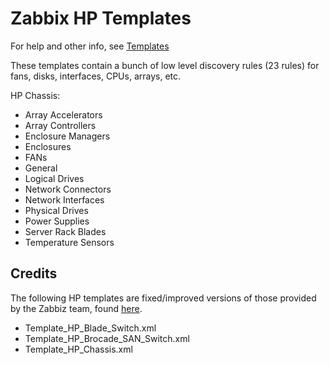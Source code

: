 # Zabbix HP Templates
For help and other info, see [Templates](../)

These templates contain a bunch of low level discovery rules (23 rules) for fans, disks, interfaces, CPUs, arrays, etc.

HP Chassis:
* Array Accelerators
* Array Controllers
* Enclosure Managers
* Enclosures
* FANs
* General
* Logical Drives
* Network Connectors
* Network Interfaces
* Physical Drives
* Power Supplies
* Server Rack Blades
* Temperature Sensors

## Credits
The following HP templates are fixed/improved versions of those provided by the Zabbiz team, found [here](https://share.zabbix.com/network_devices/cat-hp/template-hp-chassis-brocade-blade).
* Template_HP_Blade_Switch.xml
* Template_HP_Brocade_SAN_Switch.xml
* Template_HP_Chassis.xml
